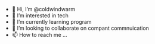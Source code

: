 - 👋 Hi, I’m @coldwindwarm
- 👀 I’m interested in tech
- 🌱 I’m currently learning program
- 💞️ I’m looking to collaborate on compant commnuication
- 📫 How to reach me ...

<!---
coldwindwarm/coldwindwarm is a ✨ special ✨ repository because its `README.md` (this file) appears on your GitHub profile.
You can click the Preview link to take a look at your changes.
--->
